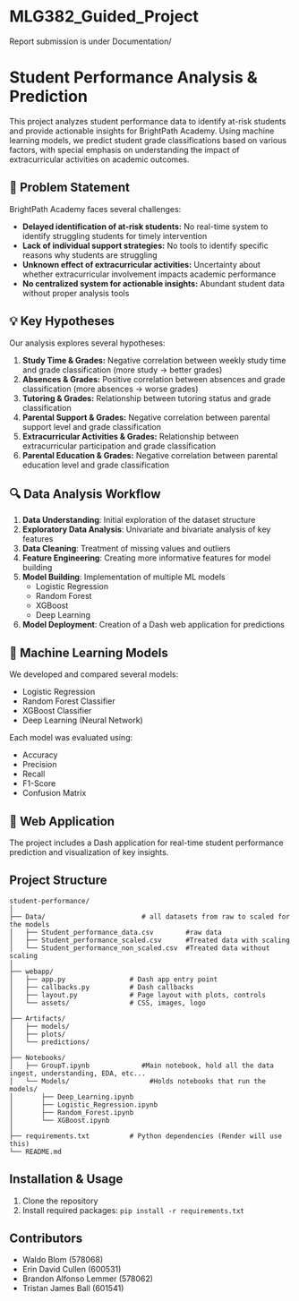 # MLG382_Guided_Project

Report submission is under Documentation/

# Student Performance Analysis & Prediction

This project analyzes student performance data to identify at-risk students and provide actionable insights for BrightPath Academy. Using machine learning models, we predict student grade classifications based on various factors, with special emphasis on understanding the impact of extracurricular activities on academic outcomes.

## 📌 Problem Statement

BrightPath Academy faces several challenges:

- **Delayed identification of at-risk students:** No real-time system to identify struggling students for timely intervention
- **Lack of individual support strategies:** No tools to identify specific reasons why students are struggling
- **Unknown effect of extracurricular activities:** Uncertainty about whether extracurricular involvement impacts academic performance
- **No centralized system for actionable insights:** Abundant student data without proper analysis tools

## 💡 Key Hypotheses

Our analysis explores several hypotheses:

1. **Study Time & Grades:** Negative correlation between weekly study time and grade classification (more study → better grades)
2. **Absences & Grades:** Positive correlation between absences and grade classification (more absences → worse grades)
3. **Tutoring & Grades:** Relationship between tutoring status and grade classification
4. **Parental Support & Grades:** Negative correlation between parental support level and grade classification
5. **Extracurricular Activities & Grades:** Relationship between extracurricular participation and grade classification
6. **Parental Education & Grades:** Negative correlation between parental education level and grade classification

## 🔍 Data Analysis Workflow

1. **Data Understanding**: Initial exploration of the dataset structure
2. **Exploratory Data Analysis**: Univariate and bivariate analysis of key features
3. **Data Cleaning**: Treatment of missing values and outliers
4. **Feature Engineering**: Creating more informative features for model building
5. **Model Building**: Implementation of multiple ML models
   - Logistic Regression
   - Random Forest
   - XGBoost
   - Deep Learning
6. **Model Deployment**: Creation of a Dash web application for predictions

## 🤖 Machine Learning Models

We developed and compared several models:
- Logistic Regression
- Random Forest Classifier 
- XGBoost Classifier
- Deep Learning (Neural Network)

Each model was evaluated using:
- Accuracy
- Precision
- Recall
- F1-Score
- Confusion Matrix

## 🚀 Web Application

The project includes a Dash application for real-time student performance prediction and visualization of key insights.

## Project Structure

```
student-performance/
│
├── Data/                        # all datasets from raw to scaled for the models
│   ├── Student_performance_data.csv        #raw data
│   ├── Student_performance_scaled.csv      #Treated data with scaling
│   └── Student_performance_non_scaled.csv  #Treated data without scaling
│
├── webapp/
│   ├── app.py                # Dash app entry point
│   ├── callbacks.py          # Dash callbacks
│   ├── layout.py             # Page layout with plots, controls
│   └── assets/               # CSS, images, logo
│
├── Artifacts/
│   ├── models/
│   ├── plots/
│   └── predictions/
│
├── Notebooks/
│   ├── GroupT.ipynb             #Main notebook, hold all the data ingest, understanding, EDA, etc...
│   └── Models/                    #Holds notebooks that run the models/
│       ├── Deep_Learning.ipynb
│       ├── Logistic_Regression.ipynb
│       ├── Random_Forest.ipynb
│       └── XGBoost.ipynb
│
├── requirements.txt          # Python dependencies (Render will use this)
└── README.md
```

## Installation & Usage

1. Clone the repository
2. Install required packages: `pip install -r requirements.txt`


## Contributors

- Waldo Blom (578068)
- Erin David Cullen (600531)
- Brandon Alfonso Lemmer (578062)
- Tristan James Ball (601541)

